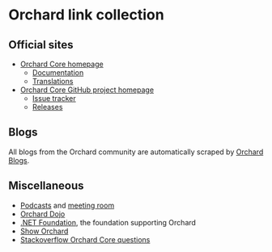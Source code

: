 # Orchard link collection



## Official sites

- [Orchard Core homepage](https://www.orchardcore.net/)
	- [Documentation](https://docs.orchardcore.net/en/dev/)
	- [Translations](https://crowdin.com/project/orchard-core)
- [Orchard Core GitHub project homepage ](https://github.com/OrchardCMS/OrchardCore)
	-  [Issue tracker](https://github.com/OrchardCMS/OrchardCore/issues)
	-  [Releases](https://github.com/OrchardCMS/OrchardCore/releases)


## Blogs

All blogs from the Orchard community are automatically scraped by [Orchard Blogs](https://orchardblogs.dotnest.com/).


## Miscellaneous

- [Podcasts](https://www.youtube.com/playlist?list=PLuskKJW0FhJfOAN3dL0Y0KBMdG1pKESVn) and [meeting room](https://orchardcore.net/meeting)
- [Orchard Dojo](http://orcharddojo.net/)
- [.NET Foundation](http://www.dotnetfoundation.org/), the foundation supporting Orchard
- [Show Orchard](http://www.showorchard.com/)
- [Stackoverflow Orchard Core questions](https://stackoverflow.com/questions/tagged/orchardcores)